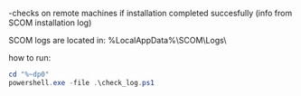 -checks on remote machines if installation completed succesfully (info from SCOM installation log)

SCOM logs are located in: %LocalAppData%\SCOM\Logs\

how to run:
```powershell
cd "%~dp0"
powershell.exe -file .\check_log.ps1
```